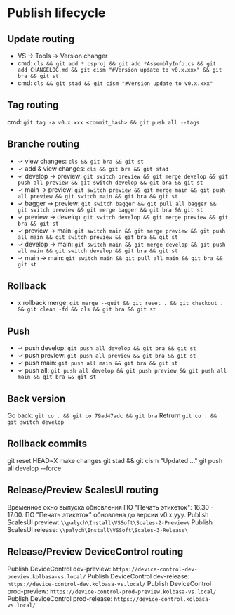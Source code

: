 # Publish lifecycle

## Update routing
- VS -> Tools -> Version changer
- cmd: `cls && git add *.csproj && git add *AssemblyInfo.cs && git add CHANGELOG.md && git cism "#Version update to v0.x.xxx" && git bra && git st`
- cmd: `cls && git stad && git cism "#Version update to v0.x.xxx"`

## Tag routing
cmd: `git tag -a v0.x.xxx <commit_hash> && git push all --tags`

## Branche routing
- ✓ view changes:       `cls && git bra && git st`
- ✓ add & view changes: `cls && git bra && git stad`
- ✓ develop -> preview: `git switch preview && git merge develop && git push all preview && git switch develop && git bra && git st`
- ✓ main -> preview:   	`git switch preview && git merge main && git push all preview && git switch main && git bra && git st`
- ✓ bagger -> preview:  `git switch bagger && git pull all bagger && git switch preview && git merge bagger && git bra && git st`
- ✓ preview -> develop: `git switch develop && git merge preview && git bra && git st`
- ✓ preview -> main:    `git switch main && git merge preview && git push all main && git switch preview && git bra && git st`
- ✓ develop -> main:    `git switch main && git merge develop && git push all main && git switch develop && git bra && git st`
- ✓ main -> main:    	`git switch main && git pull all main && git bra && git st`

## Rollback
- x rollback merge:     `git merge --quit && git reset . && git checkout . && git clean -fd && cls && git bra && git st`

## Push
- ✓ push develop:    	`git push all develop && git bra && git st`
- ✓ push preview:    	`git push all preview && git bra && git st`
- ✓ push main:    		`git push all main && git bra && git st`
- ✓ push all:    		`git push all develop && git push preview && git push all main && git bra && git st`

## Back version
Go back: `git co . && git co 79ad47adc && git bra`
Retrurn `git co . && git switch develop`

## Rollback commits
git reset HEAD~X
make changes
git stad && git cism "Updated ..."
git push all develop --force

## Release/Preview ScalesUI routing
Временное окно выпуска обновления ПО "Печать этикеток": 16.30 - 17.00.
ПО "Печать этикеток" обновлена до версии v0.x.yyy.
Publish ScalesUI preview: `\\palych\Install\VSSoft\Scales-2-Preview\`
Publish ScalesUI release: `\\palych\Install\VSSoft\Scales-3-Release\`

## Release/Preview DeviceControl routing
Publish DeviceControl dev-preview:  `https://device-control-dev-preview.kolbasa-vs.local/`
Publish DeviceControl dev-release:  `https://device-control-dev.kolbasa-vs.local/`
Publish DeviceControl prod-preview: `https://device-control-prod-preview.kolbasa-vs.local/`
Publish DeviceControl prod-release: `https://device-control.kolbasa-vs.local/`
